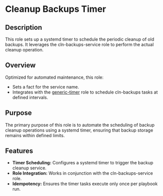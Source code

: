 # Cleanup Backups Timer

## Description

This role sets up a systemd timer to schedule the periodic cleanup of old backups. It leverages the cln-backups-service role to perform the actual cleanup operation.

## Overview

Optimized for automated maintenance, this role:
- Sets a fact for the service name.
- Integrates with the [generic-timer](../generic-timer/README.md) role to schedule cln-backups tasks at defined intervals.

## Purpose

The primary purpose of this role is to automate the scheduling of backup cleanup operations using a systemd timer, ensuring that backup storage remains within defined limits.

## Features

- **Timer Scheduling:** Configures a systemd timer to trigger the backup cleanup service.
- **Role Integration:** Works in conjunction with the cln-backups-service role.
- **Idempotency:** Ensures the timer tasks execute only once per playbook run.
